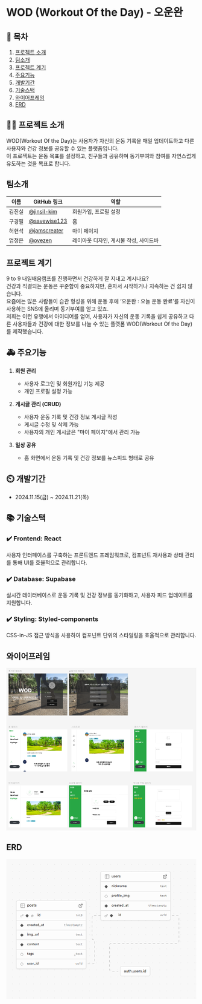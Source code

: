 # **WOD (Workout Of the Day) - 오운완**

## 📖 목차

1. [프로젝트 소개](#프로젝트-소개)
2. [팀소개](#팀소개)
3. [프로젝트 계기](#프로젝트-계기)
4. [주요기능](#주요기능)
5. [개발기간](#개발기간)
6. [기술스택](#기술스택)
7. [와이어프레임](#와이어프레임)
8. [ERD](#ERD)

## 👨‍🏫 프로젝트 소개

WOD(Workout Of the Day)는 사용자가 자신의 운동 기록을 매일 업데이트하고 다른 사용자와 건강 정보를 공유할 수 있는 플랫폼입니다.  
이 프로젝트는 운동 목표를 설정하고, 친구들과 공유하며 동기부여와 참여를 자연스럽게 유도하는 것을 목표로 합니다.

## 팀소개

| 이름   | GitHub 링크                                    | 역할                                   |
| ------ | ---------------------------------------------- | -------------------------------------- |
| 김진실 | [@jinsil-kim](https://github.com/jinsil-kim)   | 회원가입, 프로필 설정                  |
| 구경필 | [@savewise123](https://github.com/savewise123) | 홈                                     |
| 허현석 | [@jamscreater](https://github.com/jamscreater) | 마이 페이지                            |
| 엄정은 | [@ovezen](https://github.com/ovezen)           | 레이아웃 디자인, 게시물 작성, 사이드바 |

## 프로젝트 계기

9 to 9 내일배움캠프를 진행하면서 건강하게 잘 지내고 계시나요? </br>
건강과 직결되는 운동은 꾸준함이 중요하지만, 혼자서 시작하거나 지속하는 건 쉽지 않습니다. </br>
요즘에는 많은 사람들이 습관 형성을 위해 운동 후에 ‘오운완 : 오늘 운동 완료’를 자신이 사용하는 SNS에 올리며 동기부여를 얻고 있죠. </br>
저희는 이런 유행에서 아이디어를 얻어, 사용자가 자신의 운동 기록을 쉽게 공유하고 다른 사용자들과 건강에 대한 정보를 나눌 수 있는 플랫폼 WOD(Workout Of the Day)를 제작했습니다.

## 🚑 주요기능

1. **회원 관리**

   - 사용자 로그인 및 회원가입 기능 제공
   - 개인 프로필 설정 가능

2. **게시글 관리 (CRUD)**

   - 사용자 운동 기록 및 건강 정보 게시글 작성
   - 게시글 수정 및 삭제 가능
   - 사용자의 개인 게시글은 "마이 페이지"에서 관리 가능

3. **일상 공유**
   - 홈 화면에서 운동 기록 및 건강 정보를 뉴스피드 형태로 공유

## ⏲️ 개발기간

- 2024.11.15(금) ~ 2024.11.21(목)

## 📚️ 기술스택

### ✔️ **Frontend**: React

사용자 인터페이스를 구축하는 프론트엔드 프레임워크로, 컴포넌트 재사용과 상태 관리를 통해 UI를 효율적으로 관리합니다.

### ✔️ **Database**: Supabase

실시간 데이터베이스로 운동 기록 및 건강 정보를 동기화하고, 사용자 피드 업데이트를 지원합니다.

### ✔️ **Styling**: Styled-components

CSS-in-JS 접근 방식을 사용하여 컴포넌트 단위의 스타일링을 효율적으로 관리합니다.

## 와이어프레임

![alt text](image-2.png)

## ERD

![alt text](image-1.png)

